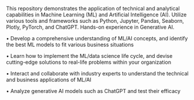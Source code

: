 This repository demonstrates the application of technical and analytical capabilities in Machine Learning (ML) and Artificial Intelligence (AI). Utilize various tools and frameworks such as Python, Jupyter, Pandas, Seaborn, Plotly, PyTorch, and ChatGPT. Hands-on experience in Generative AI.

• Develop a comprehensive understanding of ML/AI concepts, and identify the best ML models to fit various business situations

• Learn how to implement the ML/data science life cycle, and devise cutting-edge solutions to real-life problems within your organization

• Interact and collaborate with industry experts to understand the technical and business applications of ML/AI

• Analyze generative AI models such as ChatGPT and test their efficacy

